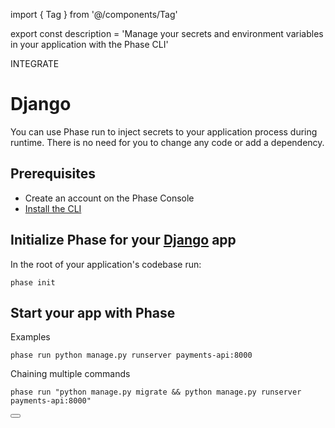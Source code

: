 import { Tag } from '@/components/Tag'

export const description =
  'Manage your secrets and environment variables in your application with the Phase CLI'

<Tag variant="small">INTEGRATE</Tag>

# Django

You can use Phase run to inject secrets to your application process during runtime. There is no need for you to change any code or add a dependency.

## Prerequisites

- Create an account on the Phase Console
- [Install the CLI](/cli/install)

## Initialize Phase for your [Django](https://www.djangoproject.com) app

In the root of your application's codebase run:

```fish
phase init
```

## Start your app with Phase

Examples

```fish
phase run python manage.py runserver payments-api:8000
```

Chaining multiple commands

```fish
phase run "python manage.py migrate && python manage.py runserver payments-api:8000"
```

<div className="not-prose">
  <Button
    href="https://docs.djangoproject.com/en/4.2/topics/settings"
    variant="text"
    arrow="right"
    children="Django Docs"
  />
</div>
